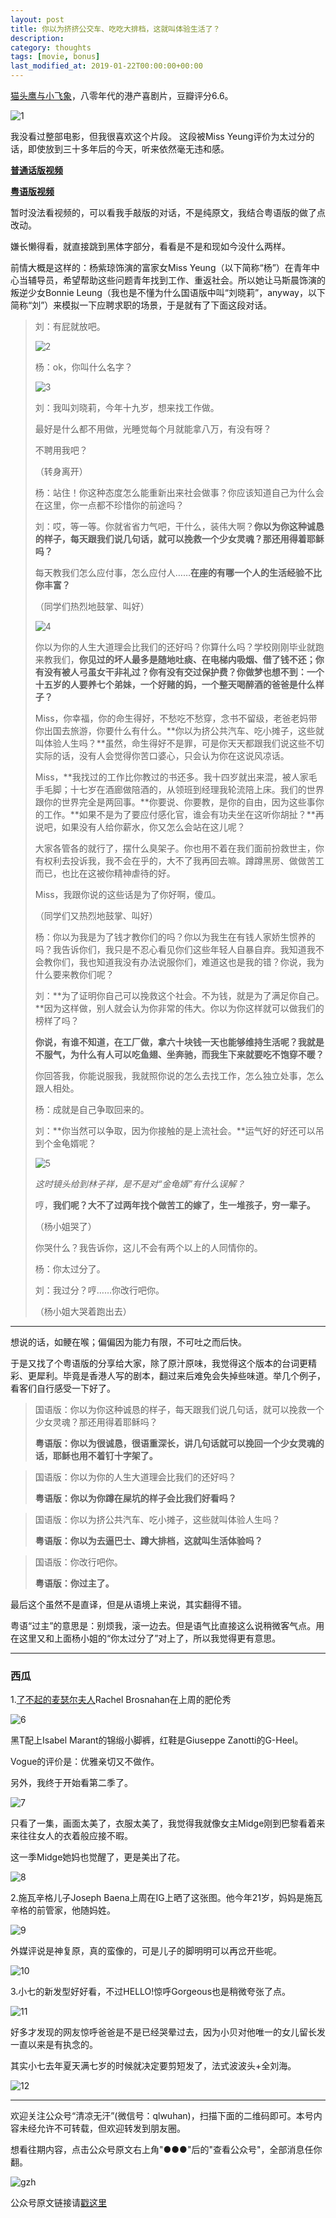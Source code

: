 ```yaml
---
layout: post
title: 你以为挤挤公交车、吃吃大排档，这就叫体验生活了？
description: 
category: thoughts
tags: [movie, bonus]
last_modified_at: 2019-01-22T00:00:00+00:00
---
```


[猫头鹰与小飞象](https://movie.douban.com/subject/1307374/)，八零年代的港产喜剧片，豆瓣评分6.6。

![1](/../assets/img/2019-01-22/1.jpg)

我没看过整部电影，但我很喜欢这个片段。
这段被Miss Yeung评价为太过分的话，即使放到三十多年后的今天，听来依然毫无违和感。


[__普通话版视频__](https://v.qq.com/x/page/u0816uqrk3l.html)

[__粤语版视频__](https://v.qq.com/x/page/a0755gajsi9.html)


暂时没法看视频的，可以看我手敲版的对话，不是纯原文，我结合粤语版的做了点改动。


嫌长懒得看，就直接跳到黑体字部分，看看是不是和现如今没什么两样。


前情大概是这样的：杨紫琼饰演的富家女Miss Yeung（以下简称“杨”）在青年中心当辅导员，希望帮助这些问题青年找到工作、重返社会。所以她让马斯晨饰演的叛逆少女Bonnie Leung（我也是不懂为什么国语版中叫“刘晓莉”，anyway，以下简称“刘”）来模拟一下应聘求职的场景，于是就有了下面这段对话。


> 刘：有屁就放吧。 
>  
>  ![2](/../assets/img/2019-01-22/2.jpg)
>  
> 杨：ok，你叫什么名字？
>  
>  ![3](/../assets/img/2019-01-22/3.jpg)
>  
> 刘：我叫刘晓莉，今年十九岁，想来找工作做。
> 
> 最好是什么都不用做，光睡觉每个月就能拿八万，有没有呀？
> 
> 不聘用我吧？
> 
> （转身离开）
> 
> 
> 杨：站住！你这种态度怎么能重新出来社会做事？你应该知道自己为什么会在这里，你一点都不珍惜你的前途吗？
> 
>  
> 刘：哎，等一等。你就省省力气吧，干什么，装伟大啊？__你以为你这种诚恳的样子，每天跟我们说几句话，就可以挽救一个少女灵魂？那还用得着耶稣吗？__
> 
> 每天教我们怎么应付事，怎么应付人……__在座的有哪一个人的生活经验不比你丰富？__
> 
> （同学们热烈地鼓掌、叫好）
> 
> ![4](/../assets/img/2019-01-22/4.jpg)
> 
> 你以为你的人生大道理会比我们的还好吗？你算什么吗？学校刚刚毕业就跑来教我们，__你见过的坏人最多是随地吐痰、在电梯内吸烟、借了钱不还；你有没有被人弓虽女干非礼过？你有没有交过保护费？你做梦也想不到：一个十五岁的人要养七个弟妹，一个好赌的妈，一个整天喝醉酒的爸爸是什么样子？__
> 
> Miss，你幸福，你的命生得好，不愁吃不愁穿，念书不留级，老爸老妈带你出国去旅游，你要什么有什么。**你以为挤公共汽车、吃小摊子，这些就叫体验人生吗？**虽然，命生得好不是罪，可是你天天都跟我们说这些不切实际的话，没有人会觉得你苦口婆心，只会认为你在这说风凉话。
> 
> Miss，**我找过的工作比你教过的书还多。我十四岁就出来混，被人家毛手毛脚；十七岁在酒廊做陪酒的，从领班到经理我轮流陪上床。我们的世界跟你的世界完全是两回事。**你要说、你要教，是你的自由，因为这些事你的工作。**如果不是为了要应付感化官，谁会有功夫坐在这听你胡扯？**再说吧，如果没有人给你薪水，你又怎么会站在这儿呢？
> 
> 大家各管各的就行了，摆什么臭架子。你也用不着在我们面前扮救世主，你有权利去投诉我，我不会在乎的，大不了我再回去嘛。蹲蹲黑房、做做苦工而已，也比在这被你精神虐待的好。
> 
> Miss，我跟你说的这些话是为了你好啊，傻瓜。
> 
> （同学们又热烈地鼓掌、叫好）
> 
> 
> 
> 杨：你以为我是为了钱才教你们的吗？你以为我生在有钱人家娇生惯养的吗？我告诉你们，我只是不忍心看见你们这些年轻人自暴自弃。我知道我不会教你们，我也知道我没有办法说服你们，难道这也是我的错？你说，我为什么要来教你们呢？
> 
>  
> 刘：**为了证明你自己可以挽救这个社会。不为钱，就是为了满足你自己。**因为这样做，别人就会认为你非常的伟大。你以为你这样就可以做我们的榜样了吗？
> 
> **你说，有谁不知道，在工厂做，拿六十块钱一天也能够维持生活呢？我就是不服气，为什么有人可以吃鱼翅、坐奔驰，而我生下来就要吃不饱穿不暖？**
> 
> 你回答我，你能说服我，我就照你说的怎么去找工作，怎么独立处事，怎么跟人相处。
> 
> 
> 杨：成就是自己争取回来的。
> 
> 
> 刘：**你当然可以争取，因为你接触的是上流社会。**运气好的好还可以吊到个金龟婿呢？
> 
>  ![5](/../assets/img/2019-01-22/5.jpg)
>  
>  *这时镜头给到林子祥，是不是对“金龟婿”有什么误解？*
>  
> 哼，**我们呢？大不了过两年找个做苦工的嫁了，生一堆孩子，穷一辈子。**
> 
>  （杨小姐哭了）
>  
> 你哭什么？我告诉你，这儿不会有两个以上的人同情你的。
> 
> 
> 杨：你太过分了。
> 
>  
> 刘：我过分？哼……你改行吧你。
>  
>  （杨小姐大哭着跑出去）

<hr>

想说的话，如鲠在喉；偏偏因为能力有限，不可吐之而后快。

于是又找了个粤语版的分享给大家，除了原汁原味，我觉得这个版本的台词更精彩、更犀利。毕竟是香港人写的剧本，翻过来后难免会失掉些味道。举几个例子，看客们自行感受一下好了。
 

> 国语版：你以为你这种诚恳的样子，每天跟我们说几句话，就可以挽救一个少女灵魂？那还用得着耶稣吗？
> 
> **粤语版：你以为很诚恳，很语重深长，讲几句话就可以挽回一个少女灵魂的话，耶稣也用不着钉十字架了。**


> 国语版：你以为你的人生大道理会比我们的还好吗？
> 
> **粤语版：你以为你蹲在屎坑的样子会比我们好看吗？**


> 国语版：你以为挤公共汽车、吃小摊子，这些就叫体验人生吗？
> 
> **粤语版：你以为去逼巴士、蹲大排档，这就叫生活体验吗？**


> 国语版：你改行吧你。
> 
> **粤语版：你过主了。**


最后这个虽然不是直译，但是从语境上来说，其实翻得不错。

粤语“过主”的意思是：别烦我，滚一边去。但是语气比直接这么说稍微客气点。用在这里又和上面杨小姐的“你太过分了”对上了，所以我觉得更有意思。


<hr>

### __西瓜__

1.[了不起的麦瑟尔夫人](https://en.wikipedia.org/wiki/The_Marvelous_Mrs._Maisel)Rachel Brosnahan在上周的肥伦秀

![6](/../assets/img/2019-01-22/6.jpg)

黑T配上Isabel Marant的锦缎小脚裤，红鞋是Giuseppe Zanotti的G-Heel。

Vogue的评价是：优雅亲切又不做作。


另外，我终于开始看第二季了。

![7](/../assets/img/2019-01-22/7.jpg)

只看了一集，画面太美了，衣服太美了，我觉得我就像女主Midge刚到巴黎看着来来往往女人的衣着般应接不暇。

这一季Midge她妈也觉醒了，更是美出了花。

![8](/../assets/img/2019-01-22/8.jpg)

2.施瓦辛格儿子Joseph Baena上周在IG上晒了这张图。他今年21岁，妈妈是施瓦辛格的前管家，他随妈姓。

![9](/../assets/img/2019-01-22/9.jpg)

外媒评说是神复原，真的蛮像的，可是儿子的脚明明可以再岔开些呢。

![10](/../assets/img/2019-01-22/10.jpg)

3.小七的新发型好好看，不过HELLO!惊呼Gorgeous也是稍微夸张了点。

![11](/../assets/img/2019-01-22/11.jpg)

好多才发现的网友惊呼爸爸是不是已经哭晕过去，因为小贝对他唯一的女儿留长发一直以来是有执念的。

其实小七去年夏天满七岁的时候就决定要剪短发了，法式波波头+全刘海。

![12](/../assets/img/2019-01-22/12.jpg)

<hr>

欢迎关注公众号“清凉无汗”(微信号：qlwuhan)，扫描下面的二维码即可。本号内容未经允许不可转载，但欢迎转发到朋友圈。

想看往期内容，点击公众号原文右上角"●●●"后的"查看公众号"，全部消息任你翻。

![gzh](/../assets/img/gzh.png)

公众号原文链接请[戳这里](https://mp.weixin.qq.com/s/ZdAFcNw9OD6TIJAVhVJWEw)